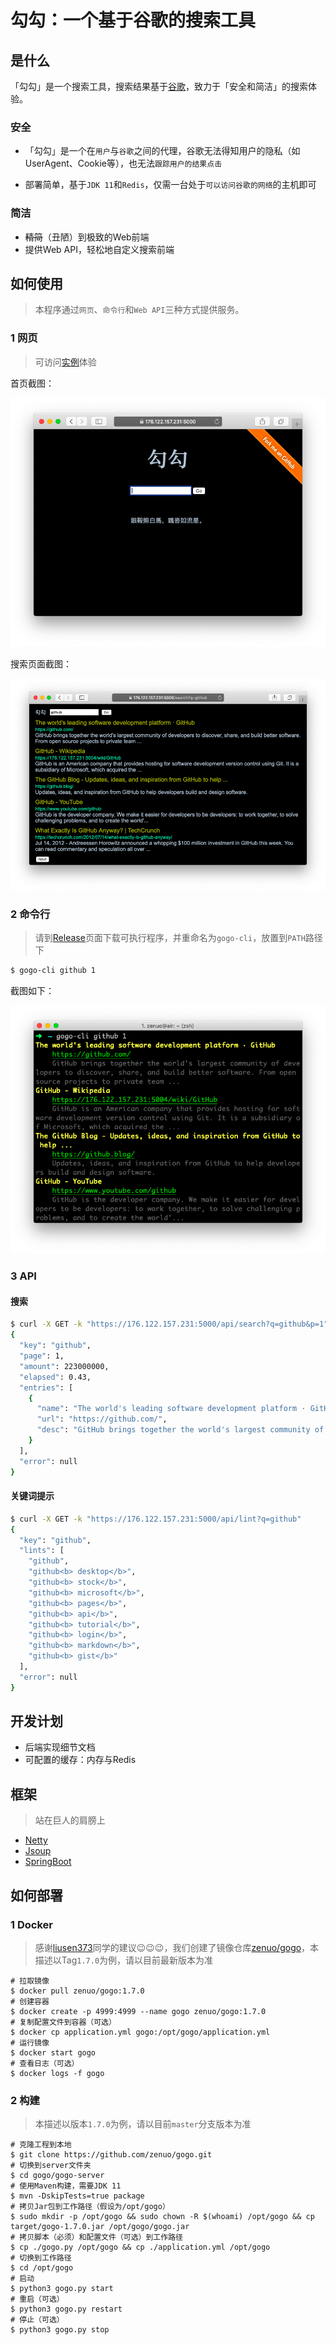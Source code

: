 # 勾勾：一个基于谷歌的搜索工具

## 是什么

「勾勾」是一个搜索工具，搜索结果基于[谷歌](https://google.com)，致力于「安全和简洁」的搜索体验。

### 安全

- 「勾勾」是一个在`用户`与`谷歌`之间的代理，谷歌无法得知用户的隐私（如UserAgent、Cookie等），也无法`跟踪用户的结果点击`

- 部署简单，基于`JDK 11`和`Redis`，仅需一台处于`可以访问谷歌的网络`的主机即可

### 简洁

- ~~精简~~（丑陋）到极致的Web前端
- 提供Web API，轻松地自定义搜索前端

## 如何使用

> 本程序通过`网页`、`命令行`和`Web API`三种方式提供服务。

### 1 网页

> 可访问[实例](https://176.122.157.231:5000)体验

首页截图：

![6c44f17c7e035221816e7530.png](image/6c44f17c7e035221816e7530.png)

搜索页面截图：

![e5c1b9df30645ffb8059ca72.png](image/e5c1b9df30645ffb8059ca72.png)

### 2 命令行

> 请到[Release](https://github.com/zenuo/gogo/releases)页面下载可执行程序，并重命名为`gogo-cli`，放置到`PATH`路径下

```bash
$ gogo-cli github 1
```

截图如下：

![639ad4d3863e52f90a16cbe5.png](image/639ad4d3863e52f90a16cbe5.png)

### 3 API

#### 搜索

```bash
$ curl -X GET -k "https://176.122.157.231:5000/api/search?q=github&p=1"
{
  "key": "github",
  "page": 1,
  "amount": 223000000,
  "elapsed": 0.43,
  "entries": [
    {
      "name": "The world's leading software development platform · GitHub",
      "url": "https://github.com/",
      "desc": "GitHub brings together the world's largest community of developers to discover, share, and build better software. From open source projects to private team ..."
    }
  ],
  "error": null
}
```

#### 关键词提示

```bash
$ curl -X GET -k "https://176.122.157.231:5000/api/lint?q=github"
{
  "key": "github",
  "lints": [
    "github",
    "github<b> desktop</b>",
    "github<b> stock</b>",
    "github<b> microsoft</b>",
    "github<b> pages</b>",
    "github<b> api</b>",
    "github<b> tutorial</b>",
    "github<b> login</b>",
    "github<b> markdown</b>",
    "github<b> gist</b>"
  ],
  "error": null
}
```

## 开发计划

- 后端实现细节文档
- 可配置的缓存：内存与Redis

## 框架

> 站在巨人的肩膀上

- [Netty](https://netty.io/)
- [Jsoup](https://jsoup.org/)
- [SpringBoot](https://github.com/spring-projects/spring-boot)

## 如何部署

### 1 Docker

> 感谢[liusen373](https://github.com/liusen373)同学的建议😉😉😉，我们创建了镜像仓库[zenuo/gogo](https://hub.docker.com/r/zenuo/gogo/tags)，本描述以Tag`1.7.0`为例，请以目前最新版本为准

```
# 拉取镜像
$ docker pull zenuo/gogo:1.7.0
# 创建容器
$ docker create -p 4999:4999 --name gogo zenuo/gogo:1.7.0
# 复制配置文件到容器（可选）
$ docker cp application.yml gogo:/opt/gogo/application.yml
# 运行镜像
$ docker start gogo
# 查看日志（可选）
$ docker logs -f gogo
```

### 2 构建

> 本描述以版本`1.7.0`为例，请以目前`master`分支版本为准

```
# 克隆工程到本地
$ git clone https://github.com/zenuo/gogo.git
# 切换到server文件夹
$ cd gogo/gogo-server
# 使用Maven构建，需要JDK 11
$ mvn -DskipTests=true package
# 拷贝Jar包到工作路径（假设为/opt/gogo）
$ sudo mkdir -p /opt/gogo && sudo chown -R $(whoami) /opt/gogo && cp target/gogo-1.7.0.jar /opt/gogo/gogo.jar
# 拷贝脚本（必须）和配置文件（可选）到工作路径
$ cp ./gogo.py /opt/gogo && cp ./application.yml /opt/gogo
# 切换到工作路径
$ cd /opt/gogo 
# 启动
$ python3 gogo.py start
# 重启（可选）
$ python3 gogo.py restart
# 停止（可选）
$ python3 gogo.py stop
```
